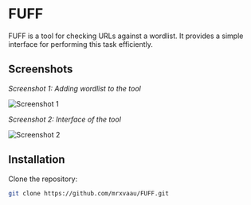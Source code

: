 # FUFF

FUFF is a tool for checking URLs against a wordlist. It provides a simple interface for performing this task efficiently.

## Screenshots

*Screenshot 1: Adding wordlist to the tool*

![Screenshot 1](https://github.com/mrxvaau/FUFF/assets/20098740/135d3b4d-25b3-4820-83bd-868ddcce820f)

*Screenshot 2: Interface of the tool*

![Screenshot 2](https://github.com/mrxvaau/FUFF/assets/20098740/362bd1e6-1b1b-4487-bde4-3166aa59acf0)


## Installation

Clone the repository:

```bash
git clone https://github.com/mrxvaau/FUFF.git
